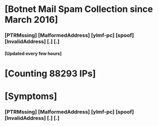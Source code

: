 # [Botnet Mail Spam Collection since March 2016]
### [PTRMssing] [MalformedAddress] [ylmf-pc] [spoof] [InvalidAddress] [.] [.]
#### [Updated every few hours]

# [Counting 88293 IPs]

# [Symptoms] 
###   [PTRMssing] [MalformedAddress] [ylmf-pc] [spoof] [InvalidAddress] [.] [.]
